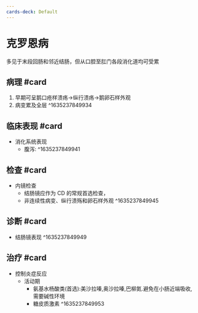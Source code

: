 ```yaml
---
cards-deck: Default
---
```


# 克罗恩病
多见于末段回肠和邻近结肠，但从口腔至肛门各段消化道均可受累

## 病理 #card 
1. 早期可呈鹅口疮样溃疡->纵行溃疡->鹅卵石样外观
2. 病变累及全层
^1635237849934

## 临床表现 #card 
- 消化系统表现
	- 腹泻:
^1635237849941

## 检查 #card 
- 内镜检查
	- 结肠镜应作为 CD 的常规首选检查，
	- 非连续性病变、纵行溃殇和卵石样外观
^1635237849945

## 诊断 #card 
- 结肠镜表现
^1635237849949

## 治疗 #card 
- 控制炎症反应
	- 活动期
		- 氨基水杨酸类(首选):美沙拉嗪,奥沙拉嗪,巴柳氮.避免在小肠近端吸收,需要碱性环境
		- 糖皮质激素
^1635237849953
